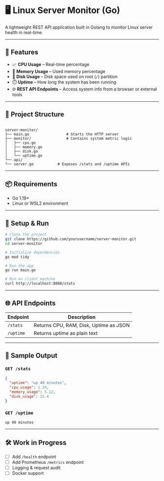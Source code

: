 # 🖥️ Linux Server Monitor (Go)

A lightweight REST API application built in Golang to monitor Linux server health in real-time.

---

## 🚀 Features

- 📈 **CPU Usage** – Real-time percentage
- 💾 **Memory Usage** – Used memory percentage
- 🧮 **Disk Usage** – Disk space used on root (`/`) partition
- ⏱️ **Uptime** – How long the system has been running
- 🌐 **REST API Endpoints** – Access system info from a browser or external tools

---

## 📁 Project Structure

```

server-monitor/
├── main.go                 # Starts the HTTP server
├── monitor/                # Contains system metric logic
│   ├── cpu.go
│   ├── memory.go
│   ├── disk.go
│   └── uptime.go
└── api/
└── server.go           # Exposes /stats and /uptime APIs

````

---

## 📦 Requirements

- Go 1.19+
- Linux or WSL2 environment

---

## 🔧 Setup & Run

```bash
# Clone the project
git clone https://github.com/yourusername/server-monitor.git
cd server-monitor

# Initialize dependencies
go mod tidy

# Run the app
go run main.go

# Run on client machine
curl http://localhost:8080/stats

````

---

## 🌐 API Endpoints

| Endpoint  | Description                            |
| --------- | -------------------------------------- |
| `/stats`  | Returns CPU, RAM, Disk, Uptime as JSON |
| `/uptime` | Returns uptime as plain text           |

---

## 📸 Sample Output

### `GET /stats`

```json
{
  "uptime": "up 40 minutes",
  "cpu_usage": 1.34,
  "memory_usage": 5.12,
  "disk_usage": 22.4
}
```

### `GET /uptime`

```
up 40 minutes
```

---

## 🛠️ Work in Progress

* [ ] Add `/health` endpoint
* [ ] Add Prometheus `/metrics` endpoint
* [ ] Logging & request audit
* [ ] Docker support
